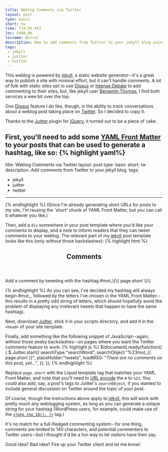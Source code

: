 ```yaml
---
title: Weblog Comments via Twitter
layout: post
type: basic
short: tw
time: T14:56:45Z
loc: CH48,UK
locname: Wirral
description: How to add comments from Twitter to your jekyll blog using jQuery and the Juitter plugin.
tags:
 - jekyll
 - juitter
 - twitter
---
```

This weblog is powered by [jekyll][1], a static website generator--it's a great way to publish a site with minimal effort, but it can't handle comments.
A lot of folk with static sites opt to use [Disqus][2] or [Intense Debate][3] to add commenting to their sites, but, like jekyll user [Benjamin Thomas](http://benjaminthomas.org/2009-01-27/why-im-not-using-disqus.html), I find both services a wee bit over the top. 

One [Disqus][2] feature I _do_ like, though, is the ability to track conversations about a weblog post taking place on [Twitter][4]. So I decided to copy it.

Thanks to the [Juitter][5] plugin for [jQuery][9], it turned out to be a piece of cake.

First, you'll need to add some [YAML Front Matter][10] to your posts that can be used to generate a hashtag, like so:
{% highlight yaml%}
---
title: Weblog Comments via Twitter
layout: post
type: basic
short: tw
description: Add comments from Twitter to your jekyll blog.
tags:
 - jekyll
 - juitter
 - twitter
---
{% endhighlight %}
(Since I'm already generating short <abbr>URL</abbr>s for posts to my site, I'm reusing the 'short' chunk of YAML Front Matter, but you can call it whatever you like.)

Then, add a `div` somewhere in your post template where you'd like your comments to display, and a note to inform readers that they can tweet comments to your weblog. The relevant part of my [jekyll][1] post template looks like this (only without those backslashes):
{% highlight html %}
<section>
<header><h1>Comments</h1></header>
<p>Add a comment by tweeting with the hashtag #mot_\{\{ page.short \}\}</p>
<div id="tweets"></div>
</section>
{% endhighlight %}
As you can see, I've decided my hashtag will always begin #mot_, followed by the letters I've chosen in the YAML Front Matter--this results in a pretty odd string of letters, which should hopefully avoid the problem of displaying any irrelevant tweets that happen to have the same hashtag). 

Next, download [Juitter][5], stick it in your scripts directory, and add it in the `<head>` of your site template.
	
Finally, add something like the following snippet of JavaScript--again, without those pesky backslashes--on pages where you want the Twitter comments feature to work:
{% highlight js %}
$(document).ready(function() {
$.Juitter.start({
	searchType:"searchWord",
	searchObject:"%23mot_\{\{ page.short \}\}",
	placeHolder:"tweets",
	loadMSG: "<em>There are no comments on this post, yet...</em>",
	});
	});
{% endhighlight %}

Replace `page.short` with the Liquid template tag that matches your YAML Front Matter, and note that you'll need to [URL encode][11] the `#` to `%23`. You could also add, say, a post's tags to Juitter's `searchObject`, if you wanted to include general discussion on Twitter around the topic of your post.

Of course, though the instructions above apply to [jekyll][1], this will work with pretty much any weblogging system, as long as you can generate a unique string for your hashtag (WordPress users, for example, could make use of the [`<?php the_ID(); ?>`][8] tag.)

It's no match for a full-fledged commenting system--for one thing, comments are limited to 140 characters, and potential commenters to Twitter users--but I thought it'd be a fun way to let visitors have their say.

Good idea? Bad idea? Fire up your Twitter client and let me know!

[1]:http://wiki.github.com/mojombo/jekyll
[2]:http://disqus.com/
[3]:http://www.intensedebate.com/
[4]:http://twitter.com
[5]:http://juitter.com/
[6]:http://www.ubervu.com
[7]:http://www.backtype.com/
[8]:http://codex.wordpress.org/Template_Tags/the_ID
[9]:http://jquery.com/
[10]:http://wiki.github.com/mojombo/jekyll/yaml-front-matter
[11]:http://en.wikipedia.org/wiki/URL_encoding#Percent-encoding_reserved_characters "It would be nice if Juitter mentioned this on their site!"